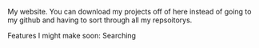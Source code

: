 My website.
You can download my projects off of here instead of going to my github and having to sort through all my repsoitorys.

Features I might make soon:
    Searching
